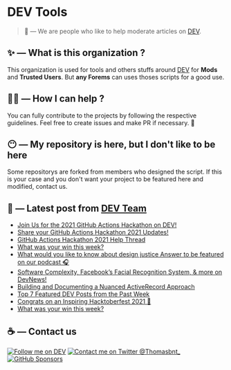 # DEV Tools

> 🔧 — We are people who like to help moderate articles on [DEV](https://dev.to).

## ✨ — What is this organization ?

This organization is used for tools and others stuffs around [DEV](https://dev.to) for **Mods** and **Trusted Users**. But __any Forems__ can uses thoses scripts for a good use.


## 💪🏼 — How I can help ?

You can fully contribute to the projects by following the respective guidelines. Feel free to create issues and make PR if necessary. 🎉

## 😶 — My repository is here, but I don't like to be here

Some repositorys are forked from members who designed the script. If this is your case and you don't want your project to be featured here and modified, contact us.

## 📝 — Latest post from [DEV Team](https://dev.to/devteam)

<!-- BLOG-POST-LIST:START -->
- [Join Us for the 2021 GitHub Actions Hackathon on DEV!](https://dev.to/devteam/join-us-for-the-2021-github-actions-hackathon-on-dev-4hn4)
- [Share your GitHub Actions Hackathon 2021 Updates!](https://dev.to/devteam/share-your-github-actions-hackathon-2021-updates-57k)
- [GitHub Actions Hackathon 2021 Help Thread](https://dev.to/devteam/github-actions-hackathon-2021-help-thread-1lk0)
- [What was your win this week?](https://dev.to/devteam/what-was-your-win-this-week-3p1o)
- [What would you like to know about design justice Answer to be featured on our podcast 🎧](https://dev.to/devteam/what-would-you-like-to-know-about-design-justice-answer-to-be-featured-on-our-podcast-1en4)
- [Software Complexity, Facebook’s Facial Recognition System, &amp; more on DevNews!](https://dev.to/devteam/software-complexity-facebooks-facial-recognition-system-more-on-devnews-me)
- [Building and Documenting a Nuanced ActiveRecord Approach](https://dev.to/devteam/building-and-documenting-a-nuanced-activerecord-approach-3j81)
- [Top 7 Featured DEV Posts from the Past Week](https://dev.to/devteam/top-7-featured-dev-posts-from-the-past-week-35fb)
- [Congrats on an Inspiring Hacktoberfest 2021 🎃](https://dev.to/devteam/congrats-on-an-inspiring-hacktoberfest-2021-3e14)
- [What was your win this week?](https://dev.to/devteam/what-was-your-win-this-week-1p73)
<!-- BLOG-POST-LIST:END -->


## ☕ — Contact us

[![Follow me on DEV](https://img.shields.io/badge/dev.to-%2308090A.svg?&style=for-the-badge&logo=dev.to&logoColor=white&alt=devto)](https://dev.to/thomasbnt)
[![Contact me on Twitter @Thomasbnt_](https://img.shields.io/badge/Contact%20me%20on%20Twitter-%231DA1F2.svg?&style=for-the-badge&logo=twitter&logoColor=white&alt=twitter)](https://twitter.com/messages/1142357270-1142357270?text=Hello,%20I%20contact%20you%20from%20devtotools%20&recipient_id=1142357270) [![GitHub Sponsors](https://img.shields.io/badge/Sponsor%20me-%23EA54AE.svg?&style=for-the-badge&logo=github-sponsors&logoColor=white)](https://github.com/sponsors/thomasbnt)


